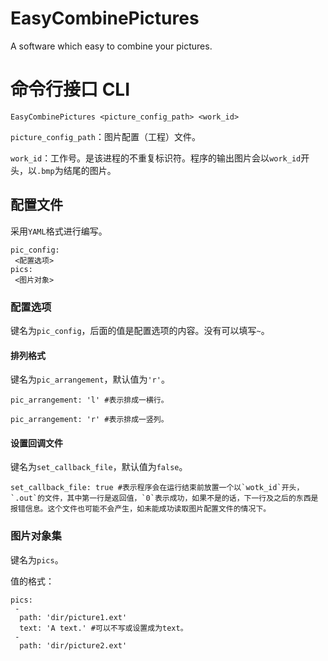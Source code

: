 # EasyCombinePictures

A software which easy to combine your pictures.

# 命令行接口 CLI

`EasyCombinePictures <picture_config_path> <work_id>`

`picture_config_path`：图片配置（工程）文件。

`work_id`：工作号。是该进程的不重复标识符。程序的输出图片会以`work_id`开头，以`.bmp`为结尾的图片。

## 配置文件

采用`YAML`格式进行编写。

```
pic_config:
 <配置选项>
pics:
 <图片对象>
```

### 配置选项

键名为`pic_config`，后面的值是配置选项的内容。没有可以填写`~`。

#### 排列格式

键名为`pic_arrangement`，默认值为`'r'`。

```
pic_arrangement: 'l' #表示排成一横行。
```

```
pic_arrangement: 'r' #表示排成一竖列。
```

<!-- 暂不支持
```
pic_arrangement: 'r3' #表示排成三竖列，注意数字必须是十进制数字，只支持数字。
```
-->

#### 设置回调文件

键名为`set_callback_file`，默认值为`false`。

```
set_callback_file: true #表示程序会在运行结束前放置一个以`wotk_id`开头，`.out`的文件，其中第一行是返回值，`0`表示成功，如果不是的话，下一行及之后的东西是报错信息。这个文件也可能不会产生，如未能成功读取图片配置文件的情况下。
```

### 图片对象集

键名为`pics`。

值的格式：
```
pics:
 -
  path: 'dir/picture1.ext'
  text: 'A text.' #可以不写或设置成为text。
 -
  path: 'dir/picture2.ext'
```
